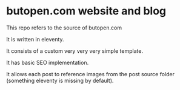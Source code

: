 # butopen.com website and blog

This repo refers to the source of butopen.com

It is written in eleventy.

It consists of a custom very very very simple template.

It has basic SEO implementation.

It allows each post to reference images from the post source folder (something eleventy is missing by default).
